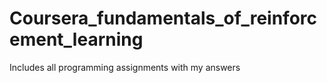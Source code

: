 # Coursera_fundamentals_of_reinforcement_learning

Includes all programming assignments with my answers

